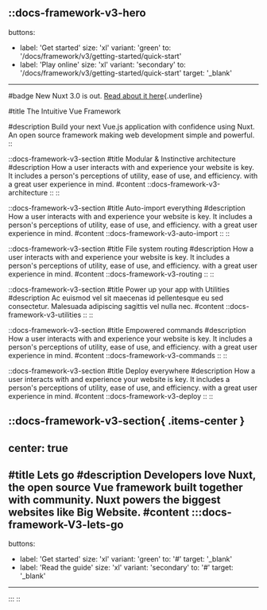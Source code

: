 
::docs-framework-v3-hero
---
buttons:
  - label: 'Get started'
    size: 'xl'
    variant: 'green'
    to: '/docs/framework/v3/getting-started/quick-start'
  - label: 'Play online'
    size: 'xl'
    variant: 'secondary'
    to: '/docs/framework/v3/getting-started/quick-start'
    target: '_blank'
---

#badge
New
Nuxt 3.0 is out. [Read about it here](https://github.com/nuxt){.underline}

#title
The Intuitive Vue Framework

#description
Build your next Vue.js application with confidence using Nuxt. An open source framework making web development simple and powerful.
::

::docs-framework-v3-section
#title
Modular & Instinctive architecture
#description
How a user interacts with and experience your website is key. It includes a person's perceptions of utility, ease of use, and efficiency. with a great user experience in mind.
#content
  ::docs-framework-v3-architecture
  ::
::

::docs-framework-v3-section
#title
Auto-import everything
#description
How a user interacts with and experience your website is key. It includes a person's perceptions of utility, ease of use, and efficiency. with a great user experience in mind.
#content
  ::docs-framework-v3-auto-import
  ::
::

::docs-framework-v3-section
#title
File system routing
#description
How a user interacts with and experience your website is key. It includes a person's perceptions of utility, ease of use, and efficiency. with a great user experience in mind.
#content
  ::docs-framework-v3-routing
  ::
::

::docs-framework-v3-section
#title
Power up your app with Utilities
#description
Ac euismod vel sit maecenas id pellentesque eu sed consectetur. Malesuada adipiscing sagittis vel nulla nec.
#content
  ::docs-framework-v3-utilities
  ::
::

::docs-framework-v3-section
#title
Empowered commands
#description
How a user interacts with and experience your website is key. It includes a person's perceptions of utility, ease of use, and efficiency. with a great user experience in mind.
#content
  ::docs-framework-v3-commands
  ::
::

::docs-framework-v3-section
#title
Deploy everywhere
#description
How a user interacts with and experience your website is key. It includes a person's perceptions of utility, ease of use, and efficiency. with a great user experience in mind.
#content
  ::docs-framework-v3-deploy
  ::
::

::docs-framework-v3-section{ .items-center }
---
center: true
---
#title
Lets go
#description
Developers love Nuxt, the open source Vue framework built together with community. Nuxt powers the biggest websites like Big Website.
#content
  :::docs-framework-V3-lets-go
  ---
  buttons:
  - label: 'Get started'
    size: 'xl'
    variant: 'green'
    to: '#'
    target: '_blank'
  - label: 'Read the guide'
    size: 'xl'
    variant: 'secondary'
    to: '#'
    target: '_blank'
  ---
  :::
::
